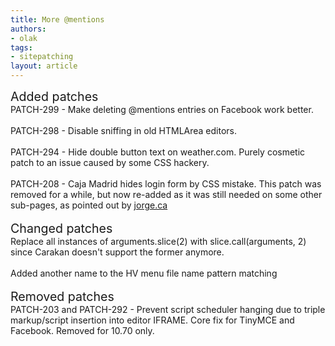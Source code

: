 ```yaml
---
title: More @mentions
authors:
- olak
tags:
- sitepatching
layout: article
---
```

<span style="font-size: 140%">Added patches</span><br/>PATCH-299 - Make deleting @mentions entries on Facebook work better.<br/><br/>PATCH-298 - Disable sniffing in old HTMLArea editors.<br/><br/>PATCH-294 - Hide double button text on weather.com. Purely cosmetic patch to an issue caused by some CSS hackery.<br/><br/>PATCH-208 - Caja Madrid hides login form by CSS mistake. This patch was removed for a while, but now re-added as it was still needed on some other sub-pages, as pointed out by <a href="http://my.opera.com/jorge.ca/" target="_blank">jorge.ca</a><br/> <br/><span style="font-size: 140%">Changed patches</span><br/>Replace all instances of arguments.slice(2) with slice.call(arguments, 2) since Carakan doesn&#39;t support the former anymore.<br/><br/>Added another name to the HV menu file name pattern matching<br/> <br/><span style="font-size: 140%">Removed patches</span><br/>PATCH-203 and PATCH-292 - Prevent script scheduler hanging due to triple markup/script insertion into editor IFRAME. Core fix for TinyMCE and Facebook. Removed for 10.70 only.
